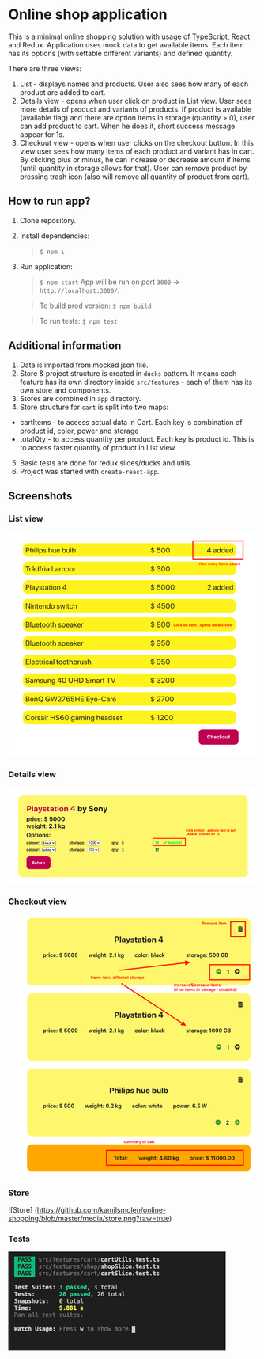 # Online shop application

This is a minimal online shopping solution with usage of TypeScript, React and Redux. Application uses mock data to get available items. Each item has its options (with settable different variants) and defined quantity.

There are three views:

1. List - displays names and products. User also sees how many of each product are added to cart.
2. Details view - opens when user click on product in List view. User sees more details of product and variants of products. If product is available (available flag) and there are option items in storage (quantity > 0), user can add product to cart. When he does it, short success message appear for 1s.
3. Checkout view - opens when user clicks on the checkout button. In this view user sees how many items of each product and variant has in cart. By clicking plus or minus, he can increase or decrease amount if items (until quantity in storage allows for that). User can remove product by pressing trash icon (also will remove all quantity of product from cart).

## How to run app?

1. Clone repository.

2. Install dependencies:

   > `$ npm i`

3. Run application:

   > `$ npm start`
   > App will be run on port `3000` -> `http://localhost:3000/`.

   > To build prod version:
   > `$ npm build`

   > To run tests:
   > `$ npm test`

## Additional information

1. Data is imported from mocked json file.
2. Store & project structure is created in `ducks` pattern. It means each feature has its own directory inside `src/features` - each of them has its own store and components.
3. Stores are combined in `app` directory.
4. Store structure for `cart` is split into two maps:

- cartItems - to access actual data in Cart. Each key is combination of product id, color, power and storage
- totalQty - to access quantity per product. Each key is product id. This is to access faster quantity of product in List view.

5. Basic tests are done for redux slices/ducks and utils.
6. Project was started with `create-react-app`.

## Screenshots

### List view

![List view](https://github.com/kamilsmolen/online-shopping/blob/master/media/list.png?raw=true)

### Details view

![Details view](https://github.com/kamilsmolen/online-shopping/blob/master/media/details.png?raw=true)

### Checkout view

![Checkout view](https://github.com/kamilsmolen/online-shopping/blob/master/media/checkout.png?raw=true)

### Store

![Store] (https://github.com/kamilsmolen/online-shopping/blob/master/media/store.png?raw=true)

### Tests

![Tests](https://github.com/kamilsmolen/online-shopping/blob/master/media/tests.png?raw=true)
